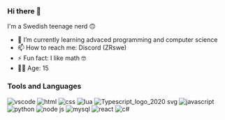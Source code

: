 ### Hi there 👋

I'm a Swedish teenage nerd 🙃

- 🌱 I’m currently learning advaced programming and computer science
- 📫 How to reach me: Discord (ZRswe)
- ⚡ Fun fact: I like math 🤓
- 🙎‍♂️ Age: 15

### Tools and Languages
![vscode](https://github.com/ZRswe10/ZRswe10/assets/103931424/678f922b-4bc8-455c-99a6-1d48b29d9ac9)
![html](https://github.com/ZRswe10/ZRswe10/assets/103931424/db931e40-57a8-4522-b3d3-a8c45a5a9b60)
![css](https://github.com/ZRswe10/ZRswe10/assets/103931424/71365669-de05-42ce-9b4c-cf83e27e2039)
![lua](https://github.com/ZRswe10/ZRswe10/assets/103931424/7aae62d8-a290-4c17-aa27-382e50b86bb7)
![Typescript_logo_2020 svg](https://github.com/ZRswe10/ZRswe10/assets/103931424/f442c025-5ea2-4352-af3b-4771584974a1)
![javascript](https://github.com/ZRswe10/ZRswe10/assets/103931424/e76e7971-a37e-4fdf-bb9d-dc1e3c506a5f)
![python](https://github.com/ZRswe10/ZRswe10/assets/103931424/0e985b3a-a866-4d02-8902-632b127cbf9d)
![node js](https://github.com/ZRswe10/ZRswe10/assets/103931424/c2a7f24f-68f3-49fb-82ee-63bb8cc864ac)
![mysql](https://github.com/ZRswe10/ZRswe10/assets/103931424/6eec836f-fdd1-40ae-8aea-ab4765bbdc8a)
![react](https://github.com/ZRswe10/ZRswe10/assets/103931424/6c9ed030-4fbd-4f68-b503-a7e8e1312d5d)
![c#](https://github.com/ZRswe10/ZRswe10/assets/103931424/63a729d1-3ca6-480b-8609-431e0bbe5811)







